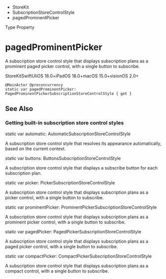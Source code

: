 

- StoreKit
- SubscriptionStoreControlStyle
-  pagedProminentPicker 

Type Property

# pagedProminentPicker

A subscription store control style that displays subscription plans as a prominent paged picker control, with a single button to subscribe.

StoreKitSwiftUIiOS 18.0+iPadOS 18.0+macOS 15.0+visionOS 2.0+

``` source
@MainActor @preconcurrency
static var pagedProminentPicker: PagedProminentPickerSubscriptionStoreControlStyle { get }
```

## See Also

### Getting built-in subscription store control styles

static var automatic: AutomaticSubscriptionStoreControlStyle

A subscription store control style that resolves its appearance automatically, based on the current context.

static var buttons: ButtonsSubscriptionStoreControlStyle

A subscription store control style that displays a subscribe button for each subscription plan.

static var picker: PickerSubscriptionStoreControlStyle

A subscription store control style that displays subscription plans as a picker control, with a single button to subscribe.

static var prominentPicker: ProminentPickerSubscriptionStoreControlStyle

A subscription store control style that displays subscription plans as a prominent picker control, with a single button to subscribe.

static var pagedPicker: PagedPickerSubscriptionStoreControlStyle

A subscription store control style that displays subscription plans as a paged picker control, with a single button to subscribe.

static var compactPicker: CompactPickerSubscriptionStoreControlStyle

A subscription store control style that displays subscription plans as a compact control, with a single button to subscribe.

